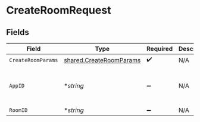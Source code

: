 # CreateRoomRequest


## Fields

| Field                                                                     | Type                                                                      | Required                                                                  | Description                                                               | Example                                                                   |
| ------------------------------------------------------------------------- | ------------------------------------------------------------------------- | ------------------------------------------------------------------------- | ------------------------------------------------------------------------- | ------------------------------------------------------------------------- |
| `CreateRoomParams`                                                        | [shared.CreateRoomParams](../../../pkg/models/shared/createroomparams.md) | :heavy_check_mark:                                                        | N/A                                                                       |                                                                           |
| `AppID`                                                                   | **string*                                                                 | :heavy_minus_sign:                                                        | N/A                                                                       | app-af469a92-5b45-4565-b3c4-b79878de67d2                                  |
| `RoomID`                                                                  | **string*                                                                 | :heavy_minus_sign:                                                        | N/A                                                                       | 2swovpy1fnunu                                                             |